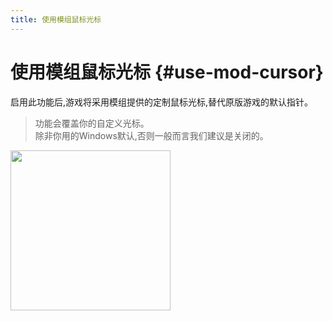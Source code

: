 ```yaml
---
title: 使用模组鼠标光标
---
```

# 使用模组鼠标光标 {#use-mod-cursor}

启用此功能后,游戏将采用模组提供的定制鼠标光标,替代原版游戏的默认指针。

> 功能会覆盖你的自定义光标。\
> 除非你用的Windows默认,否则一般而言我们建议是关闭的。

<img src="https://api.xtreme.net.cn/Docs/FinalSuspect/Options/ModCursor.png" wdith="256px" height="256px"/>